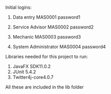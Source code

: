 Initial logins:

1. Data entry
MAS0001
password1

2. Service Advisor
MAS0002
password2

1. Mechanic
MAS0003
password3

1. System Administrator
MAS0004
password4

Libraries needed for this project to run:
1. JavaFX SDK11.0.2
2. JUnit 5.4.2 
3. Twitter4j-core4.0.7

All these are included in the lib folder
